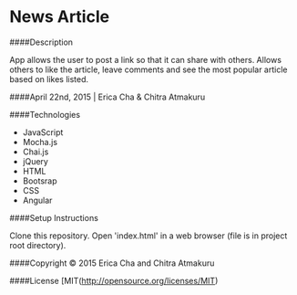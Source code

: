 <h1> News Article   </h1>
####Description

App allows the user to post a link so that it can share with others. Allows others to like the article, leave comments and see the most popular article based on likes listed.


####April 22nd, 2015 | Erica Cha & Chitra Atmakuru

####Technologies

- JavaScript
- Mocha.js
- Chai.js
- jQuery
- HTML
- Bootsrap
- CSS
- Angular

####Setup Instructions

Clone this repository. Open 'index.html' in a web browser (file is in project root directory).


####Copyright © 2015 Erica Cha and Chitra Atmakuru



####License [MIT(http://opensource.org/licenses/MIT)

